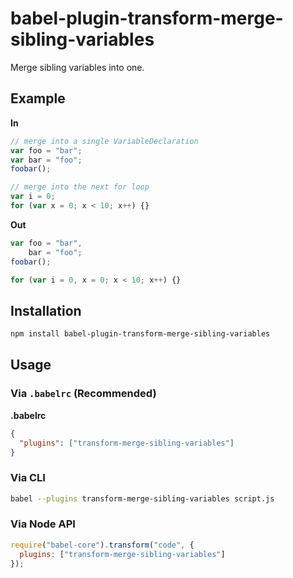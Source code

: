 # babel-plugin-transform-merge-sibling-variables

Merge sibling variables into one.

## Example

**In**

```javascript
// merge into a single VariableDeclaration
var foo = "bar";
var bar = "foo";
foobar();

// merge into the next for loop
var i = 0;
for (var x = 0; x < 10; x++) {}
```

**Out**

```javascript
var foo = "bar",
    bar = "foo";
foobar();

for (var i = 0, x = 0; x < 10; x++) {}
```

## Installation

```sh
npm install babel-plugin-transform-merge-sibling-variables
```

## Usage

### Via `.babelrc` (Recommended)

**.babelrc**

```json
{
  "plugins": ["transform-merge-sibling-variables"]
}
```

### Via CLI

```sh
babel --plugins transform-merge-sibling-variables script.js
```

### Via Node API

```javascript
require("babel-core").transform("code", {
  plugins: ["transform-merge-sibling-variables"]
});
```
